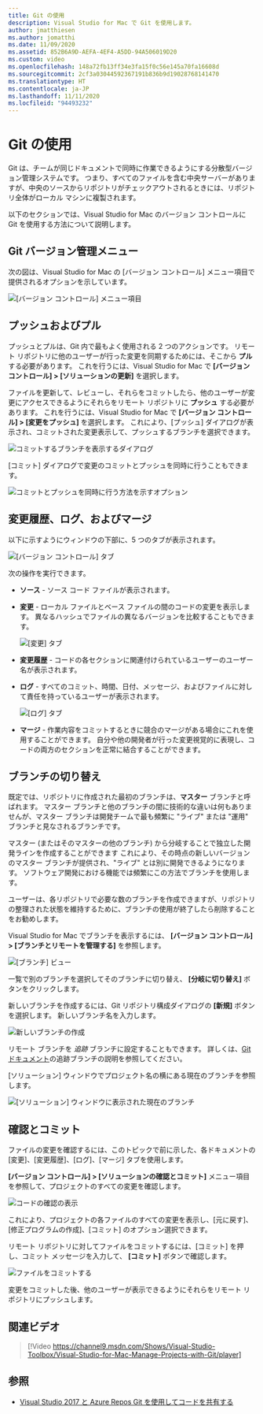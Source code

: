 ```yaml
---
title: Git の使用
description: Visual Studio for Mac で Git を使用します。
author: jmatthiesen
ms.author: jomatthi
ms.date: 11/09/2020
ms.assetid: 852B6A9D-AEFA-4EF4-A5DD-94A506019D20
ms.custom: video
ms.openlocfilehash: 148a72fb13ff34e3fa15f0c56e145a70fa16608d
ms.sourcegitcommit: 2cf3a03044592367191b836b9d19028768141470
ms.translationtype: HT
ms.contentlocale: ja-JP
ms.lasthandoff: 11/11/2020
ms.locfileid: "94493232"
---
```

# <a name="working-with-git"></a>Git の使用

Git は、チームが同じドキュメントで同時に作業できるようにする分散型バージョン管理システムです。 つまり、すべてのファイルを含む中央サーバーがありますが、中央のソースからリポジトリがチェックアウトされるときには、リポジトリ全体がローカル マシンに複製されます。

以下のセクションでは、Visual Studio for Mac のバージョン コントロールに Git を使用する方法について説明します。

## <a name="git-version-control-menu"></a>Git バージョン管理メニュー

次の図は、Visual Studio for Mac の [バージョン コントロール] メニュー項目で提供されるオプションを示しています。

![[バージョン コントロール] メニュー項目](media/version-control-gitVersionControlMenu.png)

## <a name="push-and-pull"></a>プッシュおよびプル

プッシュとプルは、Git 内で最もよく使用される 2 つのアクションです。 リモート リポジトリに他のユーザーが行った変更を同期するためには、そこから **プル** する必要があります。 これを行うには、Visual Studio for Mac で **[バージョン コントロール] > [ソリューションの更新]** を選択します。

ファイルを更新して、レビューし、それらをコミットしたら、他のユーザーが変更にアクセスできるようにそれらをリモート リポジトリに **プッシュ** する必要があります。 これを行うには、Visual Studio for Mac で **[バージョン コントロール] > [変更をプッシュ]** を選択します。 これにより、[プッシュ] ダイアログが表示され、コミットされた変更表示して、プッシュするブランチを選択できます。

![コミットするブランチを表示するダイアログ](media/version-control-gitPush.png)

[コミット] ダイアログで変更のコミットとプッシュを同時に行うこともできます。

![コミットとプッシュを同時に行う方法を示すオプション](media/version-control-commitPush.png)

## <a name="blame-log-and-merge"></a>変更履歴、ログ、およびマージ

以下に示すようにウィンドウの下部に、5 つのタブが表示されます。

![[バージョン コントロール] タブ](media/version-control-gitTabs.png)

次の操作を実行できます。

* **ソース** - ソース コード ファイルが表示されます。
* **変更** - ローカル ファイルとベース ファイルの間のコードの変更を表示します。 異なるハッシュでファイルの異なるバージョンを比較することもできます。

    ![[変更] タブ](media/version-control-gitChange.png)

* **変更履歴** - コードの各セクションに関連付けられているユーザーのユーザー名が表示されます。
* **ログ** - すべてのコミット、時間、日付、メッセージ、およびファイルに対して責任を持っているユーザーが表示されます。

    ![[ログ] タブ](media/version-control-gitLog.png)

* **マージ** - 作業内容をコミットするときに競合のマージがある場合にこれを使用することができます。 自分や他の開発者が行った変更視覚的に表現し、コードの両方のセクションを正常に結合することができます。

## <a name="switching-branches"></a>ブランチの切り替え

既定では、リポジトリに作成された最初のブランチは、**マスター** ブランチと呼ばれます。 マスター ブランチと他のブランチの間に技術的な違いは何もありませんが、マスター ブランチは開発チームで最も頻繁に "ライブ" または "運用" ブランチと見なされるブランチです。

マスター (またはそのマスターの他のブランチ) から分岐することで独立した開発ラインを作成することができます これにより、その時点の新しいバージョンのマスター ブランチが提供され、"ライブ" とは別に開発できるようになります。 ソフトウェア開発における機能では頻繁にこの方法でブランチを使用します。

ユーザーは、各リポジトリで必要な数のブランチを作成できますが、リポジトリの整理された状態を維持するために、ブランチの使用が終了したら削除することをお勧めします。

Visual Studio for Mac でブランチを表示するには、 **[バージョン コントロール] > [ブランチとリモートを管理する]** を参照します。

![[ブランチ] ビュー](media/version-control-gitBranch2.png)

一覧で別のブランチを選択してそのブランチに切り替え、 **[分岐に切り替え]** ボタンをクリックします。

新しいブランチを作成するには、Git リポジトリ構成ダイアログの **[新規]** ボタンを選択します。 新しいブランチ名を入力します。

![新しいブランチの作成](media/version-control-gitBranch.png)

リモート ブランチを _追跡_ ブランチに設定することもできます。 詳しくは、[Git ドキュメント](https://git-scm.com/book/en/v2/Git-Branching-Remote-Branches#Tracking-Branches)の追跡ブランチの説明を参照してください。

[ソリューション] ウィンドウでプロジェクト名の横にある現在のブランチを参照します。

 ![[ソリューション] ウィンドウに表示された現在のブランチ](media/version-control-gitBranchName.png)

## <a name="reviewing-and-committing"></a>確認とコミット

ファイルの変更を確認するには、このトピックで前に示した、各ドキュメントの [変更]、[変更履歴]、[ログ]、[マージ] タブを使用します。

**[バージョン コントロール] > [ソリューションの確認とコミット]** メニュー項目を参照して、プロジェクトのすべての変更を確認します。

![コードの確認の表示](media/version-control-gitReviewCommit.png)

これにより、プロジェクトの各ファイルのすべての変更を表示し、[元に戻す]、[修正プログラムの作成]、[コミット] のオプション選択できます。

リモート リポジトリに対してファイルをコミットするには、[コミット] を押し、コミット メッセージを入力して、 **[コミット]** ボタンで確認します。

![ファイルをコミットする](media/version-control-gitCommit.png)

変更をコミットした後、他のユーザーが表示できるようにそれらをリモート リポジトリにプッシュします。

## <a name="related-video"></a>関連ビデオ

> [!Video https://channel9.msdn.com/Shows/Visual-Studio-Toolbox/Visual-Studio-for-Mac-Manage-Projects-with-Git/player]

## <a name="see-also"></a>参照

* [Visual Studio 2017 と Azure Repos Git を使用してコードを共有する](/azure/devops/repos/git/share-your-code-in-git-vs-2017)
